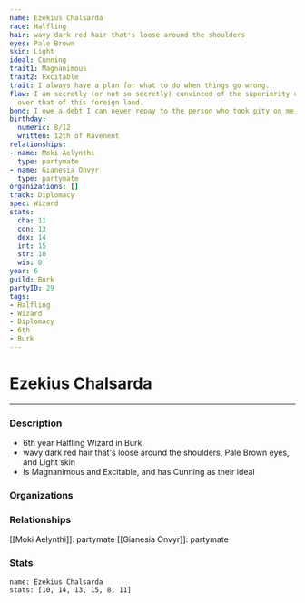 ```yaml
---
name: Ezekius Chalsarda
race: Halfling
hair: wavy dark red hair that's loose around the shoulders
eyes: Pale Brown
skin: Light
ideal: Cunning
trait1: Magnanimous
trait2: Excitable
trait: I always have a plan for what to do when things go wrong.
flaw: I am secretly (or not so secretly) convinced of the superiority of my own culture
  over that of this foreign land.
bond: I owe a debt I can never repay to the person who took pity on me.
birthday:
  numeric: 8/12
  written: 12th of Ravenent
relationships:
- name: Moki Aelynthi
  type: partymate
- name: Gianesia Onvyr
  type: partymate
organizations: []
track: Diplomacy
spec: Wizard
stats:
  cha: 11
  con: 13
  dex: 14
  int: 15
  str: 10
  wis: 8
year: 6
guild: Burk
partyID: 29
tags:
- Halfling
- Wizard
- Diplomacy
- 6th
- Burk
---
```

# Ezekius Chalsarda
---
### Description
- 6th year Halfling Wizard in Burk
- wavy dark red hair that's loose around the shoulders, Pale Brown eyes, and Light skin
- Is Magnanimous and Excitable, and has Cunning as their ideal

### Organizations
### Relationships
[[Moki Aelynthi]]: partymate
[[Gianesia Onvyr]]: partymate
### Stats
```statblock
name: Ezekius Chalsarda
stats: [10, 14, 13, 15, 8, 11]
```